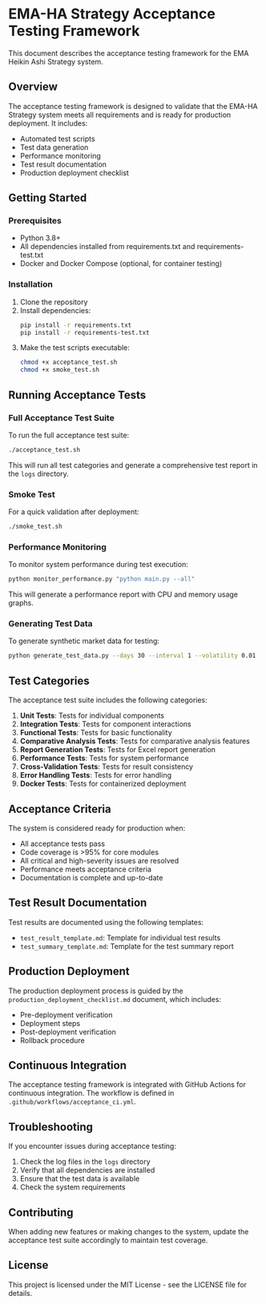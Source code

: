# EMA-HA Strategy Acceptance Testing Framework

This document describes the acceptance testing framework for the EMA Heikin Ashi Strategy system.

## Overview

The acceptance testing framework is designed to validate that the EMA-HA Strategy system meets all requirements and is ready for production deployment. It includes:

- Automated test scripts
- Test data generation
- Performance monitoring
- Test result documentation
- Production deployment checklist

## Getting Started

### Prerequisites

- Python 3.8+
- All dependencies installed from requirements.txt and requirements-test.txt
- Docker and Docker Compose (optional, for container testing)

### Installation

1. Clone the repository
2. Install dependencies:
   ```bash
   pip install -r requirements.txt
   pip install -r requirements-test.txt
   ```
3. Make the test scripts executable:
   ```bash
   chmod +x acceptance_test.sh
   chmod +x smoke_test.sh
   ```

## Running Acceptance Tests

### Full Acceptance Test Suite

To run the full acceptance test suite:

```bash
./acceptance_test.sh
```

This will run all test categories and generate a comprehensive test report in the `logs` directory.

### Smoke Test

For a quick validation after deployment:

```bash
./smoke_test.sh
```

### Performance Monitoring

To monitor system performance during test execution:

```bash
python monitor_performance.py "python main.py --all"
```

This will generate a performance report with CPU and memory usage graphs.

### Generating Test Data

To generate synthetic market data for testing:

```bash
python generate_test_data.py --days 30 --interval 1 --volatility 0.01
```

## Test Categories

The acceptance test suite includes the following categories:

1. **Unit Tests**: Tests for individual components
2. **Integration Tests**: Tests for component interactions
3. **Functional Tests**: Tests for basic functionality
4. **Comparative Analysis Tests**: Tests for comparative analysis features
5. **Report Generation Tests**: Tests for Excel report generation
6. **Performance Tests**: Tests for system performance
7. **Cross-Validation Tests**: Tests for result consistency
8. **Error Handling Tests**: Tests for error handling
9. **Docker Tests**: Tests for containerized deployment

## Acceptance Criteria

The system is considered ready for production when:

- All acceptance tests pass
- Code coverage is >95% for core modules
- All critical and high-severity issues are resolved
- Performance meets acceptance criteria
- Documentation is complete and up-to-date

## Test Result Documentation

Test results are documented using the following templates:

- `test_result_template.md`: Template for individual test results
- `test_summary_template.md`: Template for the test summary report

## Production Deployment

The production deployment process is guided by the `production_deployment_checklist.md` document, which includes:

- Pre-deployment verification
- Deployment steps
- Post-deployment verification
- Rollback procedure

## Continuous Integration

The acceptance testing framework is integrated with GitHub Actions for continuous integration. The workflow is defined in `.github/workflows/acceptance_ci.yml`.

## Troubleshooting

If you encounter issues during acceptance testing:

1. Check the log files in the `logs` directory
2. Verify that all dependencies are installed
3. Ensure that the test data is available
4. Check the system requirements

## Contributing

When adding new features or making changes to the system, update the acceptance test suite accordingly to maintain test coverage.

## License

This project is licensed under the MIT License - see the LICENSE file for details.
